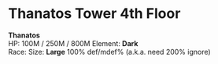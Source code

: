 # Thanatos Tower 4th Floor

**Thanatos**  
HP: 100M / 250M / 800M
Element: **Dark**  
Race: 
Size: **Large**
100% def/mdef% (a.k.a. need 200% ignore)
